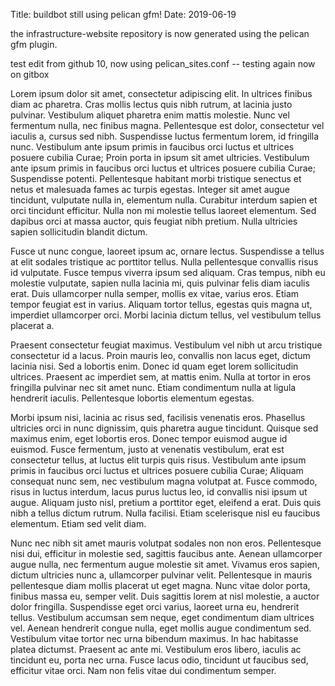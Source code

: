 Title: buildbot still using pelican gfm!
Date: 2019-06-19

the infrastructure-website repository is now generated using the pelican gfm plugin.

test edit from github 10, now using pelican_sites.conf -- testing again now on gitbox

Lorem ipsum dolor sit amet, consectetur adipiscing elit. In ultrices finibus diam ac pharetra. Cras mollis lectus quis nibh rutrum, at lacinia justo pulvinar. Vestibulum aliquet pharetra enim mattis molestie. Nunc vel fermentum nulla, nec finibus magna. Pellentesque est dolor, consectetur vel iaculis a, cursus sed nibh. Suspendisse luctus fermentum lorem, id fringilla nunc. Vestibulum ante ipsum primis in faucibus orci luctus et ultrices posuere cubilia Curae; Proin porta in ipsum sit amet ultricies. Vestibulum ante ipsum primis in faucibus orci luctus et ultrices posuere cubilia Curae; Suspendisse potenti. Pellentesque habitant morbi tristique senectus et netus et malesuada fames ac turpis egestas. Integer sit amet augue tincidunt, vulputate nulla in, elementum nulla. Curabitur interdum sapien et orci tincidunt efficitur. Nulla non mi molestie tellus laoreet elementum. Sed dapibus orci at massa auctor, quis feugiat nibh pretium. Nulla ultricies sapien sollicitudin blandit dictum.

Fusce ut nunc congue, laoreet ipsum ac, ornare lectus. Suspendisse a tellus at elit sodales tristique ac porttitor tellus. Nulla pellentesque convallis risus id vulputate. Fusce tempus viverra ipsum sed aliquam. Cras tempus, nibh eu molestie vulputate, sapien nulla lacinia mi, quis pulvinar felis diam iaculis erat. Duis ullamcorper nulla semper, mollis ex vitae, varius eros. Etiam tempor feugiat est in varius. Aliquam tortor tellus, egestas quis magna ut, imperdiet ullamcorper orci. Morbi lacinia dictum tellus, vel vestibulum tellus placerat a.

Praesent consectetur feugiat maximus. Vestibulum vel nibh ut arcu tristique consectetur id a lacus. Proin mauris leo, convallis non lacus eget, dictum lacinia nisi. Sed a lobortis enim. Donec id quam eget lorem sollicitudin ultrices. Praesent ac imperdiet sem, at mattis enim. Nulla at tortor in eros fringilla pulvinar nec sit amet nunc. Etiam condimentum nulla at ligula hendrerit iaculis. Pellentesque lobortis elementum egestas.

Morbi ipsum nisi, lacinia ac risus sed, facilisis venenatis eros. Phasellus ultricies orci in nunc dignissim, quis pharetra augue tincidunt. Quisque sed maximus enim, eget lobortis eros. Donec tempor euismod augue id euismod. Fusce fermentum, justo at venenatis vestibulum, erat est consectetur tellus, at luctus elit turpis quis risus. Vestibulum ante ipsum primis in faucibus orci luctus et ultrices posuere cubilia Curae; Aliquam consequat nunc sem, nec vestibulum magna volutpat at. Fusce commodo, risus in luctus interdum, lacus purus luctus leo, id convallis nisi ipsum ut augue. Aliquam justo nisl, pretium a porttitor eget, eleifend a erat. Duis quis nibh a tellus dictum rutrum. Nulla facilisi. Etiam scelerisque nisl eu faucibus elementum. Etiam sed velit diam.

Nunc nec nibh sit amet mauris volutpat sodales non non eros. Pellentesque nisi dui, efficitur in molestie sed, sagittis faucibus ante. Aenean ullamcorper augue nulla, nec fermentum augue molestie sit amet. Vivamus eros sapien, dictum ultricies nunc a, ullamcorper pulvinar velit. Pellentesque in mauris pellentesque diam mollis placerat ut eget magna. Nunc vitae dolor porta, finibus massa eu, semper velit. Duis sagittis lorem at nisl molestie, a auctor dolor fringilla. Suspendisse eget orci varius, laoreet urna eu, hendrerit tellus. Vestibulum accumsan sem neque, eget condimentum diam ultrices vel. Aenean hendrerit congue nulla, eget mollis augue condimentum sed. Vestibulum vitae tortor nec urna bibendum maximus. In hac habitasse platea dictumst. Praesent ac ante mi. Vestibulum eros libero, iaculis ac tincidunt eu, porta nec urna. Fusce lacus odio, tincidunt ut faucibus sed, efficitur vitae orci. Nam non felis vitae dui condimentum semper. 

